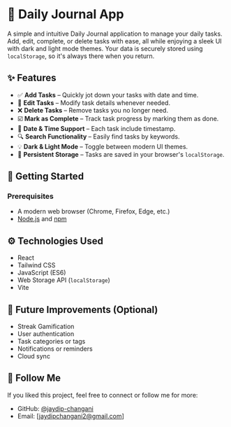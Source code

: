 # 📝 Daily Journal App

A simple and intuitive Daily Journal application to manage your daily tasks. Add, edit, complete, or delete tasks with ease, all while enjoying a sleek UI with dark and light mode themes. Your data is securely stored using `localStorage`, so it's always there when you return.

## ✨ Features

- ✅ **Add Tasks** – Quickly jot down your tasks with date and time.
- 📝 **Edit Tasks** – Modify task details whenever needed.
- ❌ **Delete Tasks** – Remove tasks you no longer need.
- ☑️ **Mark as Complete** – Track task progress by marking them as done.
- 📅 **Date & Time Support** – Each task include timestamp.
- 🔍 **Search Functionality** – Easily find tasks by keywords.
- 💡 **Dark & Light Mode** – Toggle between modern UI themes.
- 💾 **Persistent Storage** – Tasks are saved in your browser's `localStorage`.

## 🚀 Getting Started

### Prerequisites

- A modern web browser (Chrome, Firefox, Edge, etc.)
- [Node.js](https://nodejs.org/) and [npm](https://www.npmjs.com/)

## ⚙️ Technologies Used

- React  
- Tailwind CSS  
- JavaScript (ES6)  
- Web Storage API (`localStorage`)
- Vite 

## 📌 Future Improvements (Optional)

- Streak Gamification
- User authentication  
- Task categories or tags  
- Notifications or reminders  
- Cloud sync

## 🙌 Follow Me

If you liked this project, feel free to connect or follow me for more:

- GitHub: [@jaydip-changani](https://github.com/jaydip-changani)
- Email: [jaydipchangani2@gmail.com] 